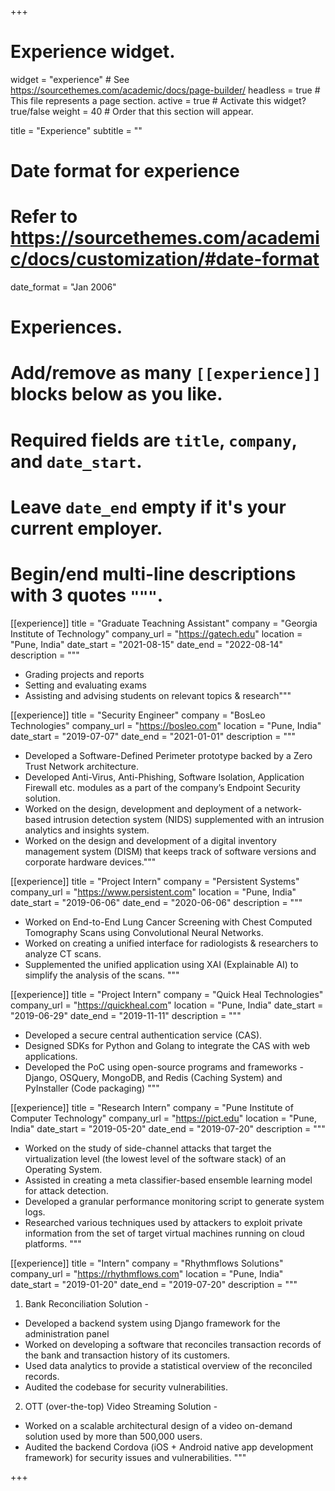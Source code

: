 +++
# Experience widget.
widget = "experience"  # See https://sourcethemes.com/academic/docs/page-builder/
headless = true  # This file represents a page section.
active = true  # Activate this widget? true/false
weight = 40  # Order that this section will appear.

title = "Experience"
subtitle = ""

# Date format for experience
#   Refer to https://sourcethemes.com/academic/docs/customization/#date-format
date_format = "Jan 2006"

# Experiences.
#   Add/remove as many `[[experience]]` blocks below as you like.
#   Required fields are `title`, `company`, and `date_start`.
#   Leave `date_end` empty if it's your current employer.
#   Begin/end multi-line descriptions with 3 quotes `"""`.
[[experience]]
  title = "Graduate Teachning Assistant"
  company = "Georgia Institute of Technology"
  company_url = "https://gatech.edu"
  location = "Pune, India"
  date_start = "2021-08-15"
  date_end = "2022-08-14"
  description = """
   - Grading projects and reports
   - Setting and evaluating exams
   - Assisting and advising students on relevant topics & research"""

[[experience]]
  title = "Security Engineer"
  company = "BosLeo Technologies"
  company_url = "https://bosleo.com"
  location = "Pune, India"
  date_start = "2019-07-07"
  date_end = "2021-01-01"
  description = """
   -  Developed a Software-Defined Perimeter prototype backed by a Zero Trust Network architecture. 
   - Developed Anti-Virus, Anti-Phishing, Software Isolation, Application Firewall etc. modules as a part of the company’s Endpoint Security solution.
   - Worked on the design, development and deployment of a network-based intrusion detection system (NIDS) supplemented with an intrusion analytics and insights system.
   - Worked on the design and development of a digital inventory management system (DISM) that keeps track of software versions and corporate hardware devices."""


[[experience]]
  title = "Project Intern"
  company = "Persistent Systems"
  company_url = "https://www.persistent.com"
  location = "Pune, India"
  date_start = "2019-06-06"
  date_end = "2020-06-06"
  description = """
  -  Worked on End-to-End Lung Cancer Screening with Chest Computed Tomography Scans using Convolutional Neural Networks.
  - Worked on creating a unified interface for radiologists & researchers to analyze CT scans.
  - Supplemented the unified application using XAI (Explainable AI) to simplify the analysis of the scans.
  """
  
[[experience]]
  title = "Project Intern"
  company = "Quick Heal Technologies"
  company_url = "https://quickheal.com"
  location = "Pune, India"
  date_start = "2019-06-29"
  date_end = "2019-11-11"
  description = """
  - Developed a secure central authentication service (CAS).
  - Designed SDKs for Python and Golang to integrate the CAS with web applications.
  - Developed the PoC using open-source programs and frameworks - Django, OSQuery, MongoDB, and Redis (Caching System) and PyInstaller (Code packaging)
  """


[[experience]]
  title = "Research Intern"
  company = "Pune Institute of Computer Technology"
  company_url = "https://pict.edu"
  location = "Pune, India"
  date_start = "2019-05-20"
  date_end = "2019-07-20"
  description = """
  - Worked on the study of side-channel attacks that target the virtualization level (the lowest level of the software stack) of an Operating System.
  - Assisted in creating a meta classifier-based ensemble learning model for attack detection.
  - Developed a granular performance monitoring script to generate system logs.
  - Researched various techniques used by attackers to exploit private information from the set of target virtual machines running on cloud platforms.
  """


[[experience]]
  title = "Intern"
  company = "Rhythmflows Solutions"
  company_url = "https://rhythmflows.com"
  location = "Pune, India"
  date_start = "2019-01-20"
  date_end = "2019-07-20"
  description = """
  1. Bank Reconciliation Solution -
  - Developed a backend system using Django framework for the administration panel
  - Worked on developing a software that reconciles transaction records of the bank and transaction history of its customers.
  - Used data analytics to provide a statistical overview of the reconciled records.
  - Audited the codebase for security vulnerabilities.
  2. OTT (over-the-top) Video Streaming Solution -
  - Worked on a scalable architectural design of a video on-demand solution used by more than 500,000 users.
  - Audited the backend Cordova (iOS + Android native app development framework) for security issues and vulnerabilities.
  """


+++
